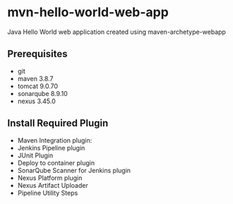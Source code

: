 # mvn-hello-world-web-app
Java Hello World web application created using maven-archetype-webapp

## Prerequisites
* git
* maven 3.8.7
* tomcat 9.0.70
* sonarqube 8.9.10
* nexus 3.45.0


## Install Required Plugin 

* Maven Integration plugin: 
* Jenkins Pipeline plugin 
* JUnit Plugin 
* Deploy to container plugin 
* SonarQube Scanner for Jenkins plugin 
* Nexus Platform plugin 
* Nexus Artifact Uploader 
* Pipeline Utility Steps 
